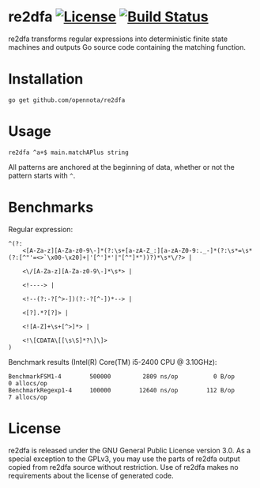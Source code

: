 re2dfa [![License](http://img.shields.io/:license-gpl3-blue.svg)](http://www.gnu.org/licenses/gpl-3.0.html) [![Build Status](https://travis-ci.org/opennota/re2dfa.png?branch=master)](https://travis-ci.org/opennota/re2dfa)
======

re2dfa transforms regular expressions into deterministic finite state machines and outputs Go source code containing the matching function.

# Installation

    go get github.com/opennota/re2dfa

# Usage

    re2dfa ^a+$ main.matchAPlus string

All patterns are anchored at the beginning of data, whether or not the pattern starts with `^`.

# Benchmarks

Regular expression:

    ^(?:
        <[A-Za-z][A-Za-z0-9\-]*(?:\s+[a-zA-Z_:][a-zA-Z0-9:._-]*(?:\s*=\s*(?:[^"'=<>`\x00-\x20]+|'[^']*'|"[^"]*"))?)*\s*\/?> |

        <\/[A-Za-z][A-Za-z0-9\-]*\s*> |

        <!----> |

        <!--(?:-?[^>-])(?:-?[^-])*--> |

        <[?].*?[?]> |

        <![A-Z]+\s+[^>]*> |

        <!\[CDATA\[[\s\S]*?\]\]>
    )

Benchmark results (Intel(R) Core(TM) i5-2400 CPU @ 3.10GHz):

    BenchmarkFSM1-4        500000         2809 ns/op          0 B/op        0 allocs/op
    BenchmarkRegexp1-4     100000        12640 ns/op        112 B/op        7 allocs/op

# License

re2dfa is released under the GNU General Public License version 3.0.  As a special exception to the GPLv3, you may use the parts of re2dfa output copied from re2dfa source without restriction.  Use of re2dfa makes no requirements about the license of generated code.
